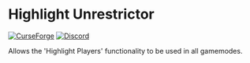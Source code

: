 # Highlight Unrestrictor

[![CurseForge](https://img.shields.io/static/v1?style=popout&label=curseforge&message=project&color=6441A4)](www.curseforge.com/minecraft/mc-mods/highlight-unrestrictor-remake)
[![Discord](https://img.shields.io/static/v1?style=popout&label=chat&message=discord&color=7289DA)](https://discord.gg/bpmJCFb)

Allows the 'Highlight Players' functionality to be used in all gamemodes.
